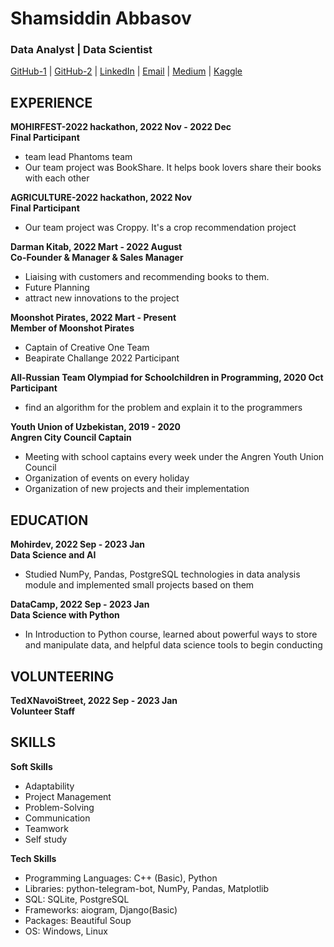 # Shamsiddin Abbasov

### Data Analyst | Data Scientist

[GitHub-1](https://github.com/shamsiddin-abbasov/) | [GitHub-2](https://github.com/abbasovsh/) | [LinkedIn](https://linkedin.com/in/shamsiddin-abbasov) | [Email](mailto:mrshamsiddinabbasov@gmail.com) | [Medium](https://shamsiddinabbasov.medium.com/) | [Kaggle](https://www.kaggle.com/shamsiddinabbasov)

## EXPERIENCE

**MOHIRFEST-2022 hackathon, 2022 Nov - 2022 Dec**\
**Final Participant**

- team lead Phantoms team
- Our team project was BookShare. It helps book lovers share their books with each other

**AGRICULTURE-2022 hackathon, 2022 Nov**\
**Final Participant**

- Our team project was Croppy. It's a crop recommendation project

**Darman Kitab, 2022 Mart - 2022 August**\
**Co-Founder & Manager & Sales Manager**

- Liaising with customers and recommending books to them.
- Future Planning
- attract new innovations to the project

**Moonshot Pirates, 2022 Mart - Present**\
**Member of Moonshot Pirates**

- Captain of Creative One Team
- Beapirate Challange 2022 Participant

**All-Russian Team Olympiad for Schoolchildren in Programming, 2020 Oct**\
**Participant**

- find an algorithm for the problem and explain it to the programmers

**Youth Union of Uzbekistan, 2019 - 2020**\
**Angren City Council Captain**

- Meeting with school captains every week under the Angren Youth Union Council
- Organization of events on every holiday
- Organization of new projects and their implementation

## EDUCATION

**Mohirdev, 2022 Sep - 2023 Jan**\
**Data Science and AI**

- Studied NumPy, Pandas, PostgreSQL technologies in data analysis module and implemented small projects based on them

**DataCamp, 2022 Sep - 2023 Jan**\
**Data Science with Python**

- In Introduction to Python course, learned about powerful ways to store and manipulate data, and helpful data science tools to begin conducting 

## VOLUNTEERING

**TedXNavoiStreet, 2022 Sep - 2023 Jan**\
**Volunteer Staff**

## SKILLS

**Soft Skills**

- Adaptability
- Project Management
- Problem-Solving
- Communication
- Teamwork
- Self study

**Tech Skills**

- Programming Languages: C++ (Basic), Python
- Libraries: python-telegram-bot, NumPy, Pandas, Matplotlib
- SQL: SQLite, PostgreSQL
- Frameworks: aiogram, Django(Basic)
- Packages: Beautiful Soup
- OS: Windows, Linux

